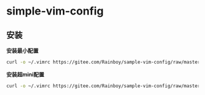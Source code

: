 # simple-vim-config

## 安装

**安装最小配置**
```sh
curl -o ~/.vimrc https://gitee.com/Rainboy/sample-vim-config/raw/master/vimrc
```

**安装超mini配置**
```sh
curl -o ~/.vimrc https://gitee.com/Rainboy/sample-vim-config/raw/master/vimrc_mini
```
